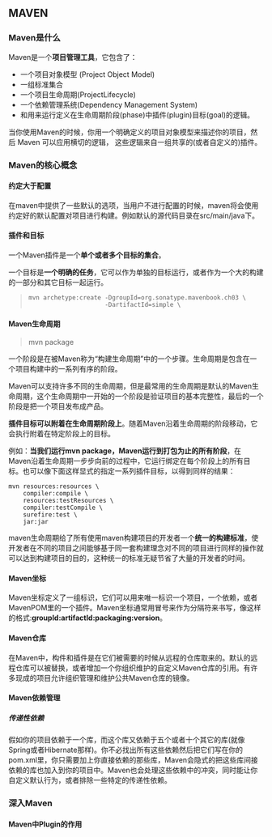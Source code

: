 ## MAVEN

### Maven是什么

 Maven是一个**项目管理工具**，它包含了：

* 一个项目对象模型 (Project Object Model)
* 一组标准集合
* 一个项目生命周期(ProjectLifecycle)
* 一个依赖管理系统(Dependency Management System)
* 和用来运行定义在生命周期阶段(phase)中插件(plugin)目标(goal)的逻辑。

当你使用Maven的时候，你用一个明确定义的项目对象模型来描述你的项目，然后 Maven 可以应用横切的逻辑，
这些逻辑来自一组共享的(或者自定义的)插件。



### Maven的核心概念

#### 约定大于配置

在maven中提供了一些默认的选项，当用户不进行配置的时候，maven将会使用约定好的默认配置对项目进行构建。例如默认的源代码目录在src/main/java下。



#### 插件和目标

一个Maven插件是一个**单个或者多个目标的集合**。

一个目标是**一个明确的任务**，它可以作为单独的目标运行，或者作为一个大的构建的一部分和其它目标一起运行。

> ```
> mvn archetype:create -DgroupId=org.sonatype.mavenbook.ch03 \
>                      -DartifactId=simple \
> ```



#### Maven生命周期

>  mvn package

一个阶段是在被Maven称为“构建生命周期”中的一个步骤。生命周期是包含在一个项目构建中的一系列有序的阶段。



Maven可以支持许多不同的生命周期，但是最常用的生命周期是默认的Maven生命周期，这个生命周期中一开始的一个阶段是验证项目的基本完整性，最后的一个阶段是把一个项目发布成产品。



**插件目标可以附着在生命周期阶段上**。随着Maven沿着生命周期的阶段移动，它会执行附着在特定阶段上的目标。



例如：**当我们运行mvn package，Maven运行到打包为止的所有阶段**，在Maven沿着生命周期一步步向前的过程中，它运行绑定在每个阶段上的所有目标。也可以像下面这样显式的指定一系列插件目标，以得到同样的结果：

```shell
mvn resources:resources \
    compiler:compile \
    resources:testResources \
    compiler:testCompile \
    surefire:test \
	jar:jar
```



maven生命周期给了所有使用maven构建项目的开发者一个**统一的构建标准**，使开发者在不同的项目之间能够基于同一套构建理念对不同的项目进行同样的操作就可以达到构建项目的目的，这种统一的标准无疑节省了大量的开发者的时间。



#### Maven坐标

Maven坐标定义了一组标识，它们可以用来唯一标识一个项目，一个依赖，或者MavenPOM里的一个插件。Maven坐标通常用冒号来作为分隔符来书写，像这样的格式:**groupId:artifactId:packaging:version**。



#### Maven仓库

在Maven中，构件和插件是在它们被需要的时候从远程的仓库取来的。默认的远程仓库可以被替换，或者增加一个你组织维护的自定义Maven仓库的引用。有许多现成的项目允许组织管理和维护公共Maven仓库的镜像。



#### Maven依赖管理

##### 传递性依赖

假如你的项目依赖于一个库，而这个库又依赖于五个或者十个其它的库(就像Spring或者Hibernate那样)。你不必找出所有这些依赖然后把它们写在你的pom.xml里，你只需要加上你直接依赖的那些库，Maven会隐式的把这些库间接依赖的库也加入到你的项目中。Maven也会处理这些依赖中的冲突，同时能让你自定义默认行为，或者排除一些特定的传递性依赖。



### 深入Maven

#### Maven中Plugin的作用





